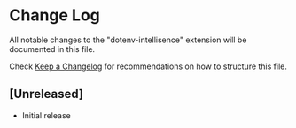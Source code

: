 # Change Log

All notable changes to the "dotenv-intellisence" extension will be documented in this file.

Check [Keep a Changelog](http://keepachangelog.com/) for recommendations on how to structure this file.

## [Unreleased]

- Initial release